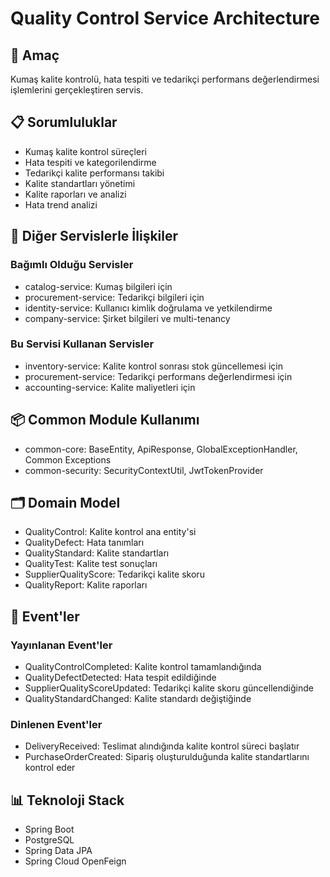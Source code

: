 # Quality Control Service Architecture

## 🎯 Amaç

Kumaş kalite kontrolü, hata tespiti ve tedarikçi performans değerlendirmesi işlemlerini gerçekleştiren servis.

## 📋 Sorumluluklar

- Kumaş kalite kontrol süreçleri
- Hata tespiti ve kategorilendirme
- Tedarikçi kalite performansı takibi
- Kalite standartları yönetimi
- Kalite raporları ve analizi
- Hata trend analizi

## 🔗 Diğer Servislerle İlişkiler

### Bağımlı Olduğu Servisler

- catalog-service: Kumaş bilgileri için
- procurement-service: Tedarikçi bilgileri için
- identity-service: Kullanıcı kimlik doğrulama ve yetkilendirme
- company-service: Şirket bilgileri ve multi-tenancy

### Bu Servisi Kullanan Servisler

- inventory-service: Kalite kontrol sonrası stok güncellemesi için
- procurement-service: Tedarikçi performans değerlendirmesi için
- accounting-service: Kalite maliyetleri için

## 📦 Common Module Kullanımı

- common-core: BaseEntity, ApiResponse, GlobalExceptionHandler, Common Exceptions
- common-security: SecurityContextUtil, JwtTokenProvider

## 🗂️ Domain Model

- QualityControl: Kalite kontrol ana entity'si
- QualityDefect: Hata tanımları
- QualityStandard: Kalite standartları
- QualityTest: Kalite test sonuçları
- SupplierQualityScore: Tedarikçi kalite skoru
- QualityReport: Kalite raporları

## 🔄 Event'ler

### Yayınlanan Event'ler

- QualityControlCompleted: Kalite kontrol tamamlandığında
- QualityDefectDetected: Hata tespit edildiğinde
- SupplierQualityScoreUpdated: Tedarikçi kalite skoru güncellendiğinde
- QualityStandardChanged: Kalite standardı değiştiğinde

### Dinlenen Event'ler

- DeliveryReceived: Teslimat alındığında kalite kontrol süreci başlatır
- PurchaseOrderCreated: Sipariş oluşturulduğunda kalite standartlarını kontrol eder

## 📊 Teknoloji Stack

- Spring Boot
- PostgreSQL
- Spring Data JPA
- Spring Cloud OpenFeign
